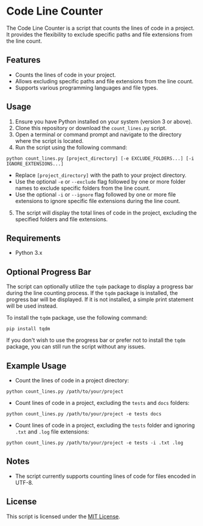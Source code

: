 # Code Line Counter

The Code Line Counter is a script that counts the lines of code in a project. It provides the flexibility to exclude specific paths and file extensions from the line count.

## Features

- Counts the lines of code in your project.
- Allows excluding specific paths and file extensions from the line count.
- Supports various programming languages and file types.

## Usage

1. Ensure you have Python installed on your system (version 3 or above).
2. Clone this repository or download the `count_lines.py` script.
3. Open a terminal or command prompt and navigate to the directory where the script is located.
4. Run the script using the following command: 
```shell
python count_lines.py [project_directory] [-e EXCLUDE_FOLDERS...] [-i IGNORE_EXTENSIONS...]
```
- Replace `[project_directory]` with the path to your project directory.
- Use the optional `-e` or `--exclude` flag followed by one or more folder names to exclude specific folders from the line count.
- Use the optional `-i` or `--ignore` flag followed by one or more file extensions to ignore specific file extensions during the line count.

5. The script will display the total lines of code in the project, excluding the specified folders and file extensions.

## Requirements

- Python 3.x

## Optional Progress Bar

The script can optionally utilize the `tqdm` package to display a progress bar during the line counting process. If the `tqdm` package is installed, the progress bar will be displayed. If it is not installed, a simple print statement will be used instead.

To install the `tqdm` package, use the following command:
```shell
pip install tqdm
```

If you don't wish to use the progress bar or prefer not to install the `tqdm` package, you can still run the script without any issues.

## Example Usage

- Count the lines of code in a project directory:
```shell
python count_lines.py /path/to/your/project
```

- Count lines of code in a project, excluding the `tests` and `docs` folders:
```shell
python count_lines.py /path/to/your/project -e tests docs
```

- Count lines of code in a project, excluding the `tests` folder and ignoring `.txt` and `.log` file extensions:
```shell
python count_lines.py /path/to/your/project -e tests -i .txt .log
```

## Notes

- The script currently supports counting lines of code for files encoded in UTF-8.

## License

This script is licensed under the [MIT License](LICENSE).
